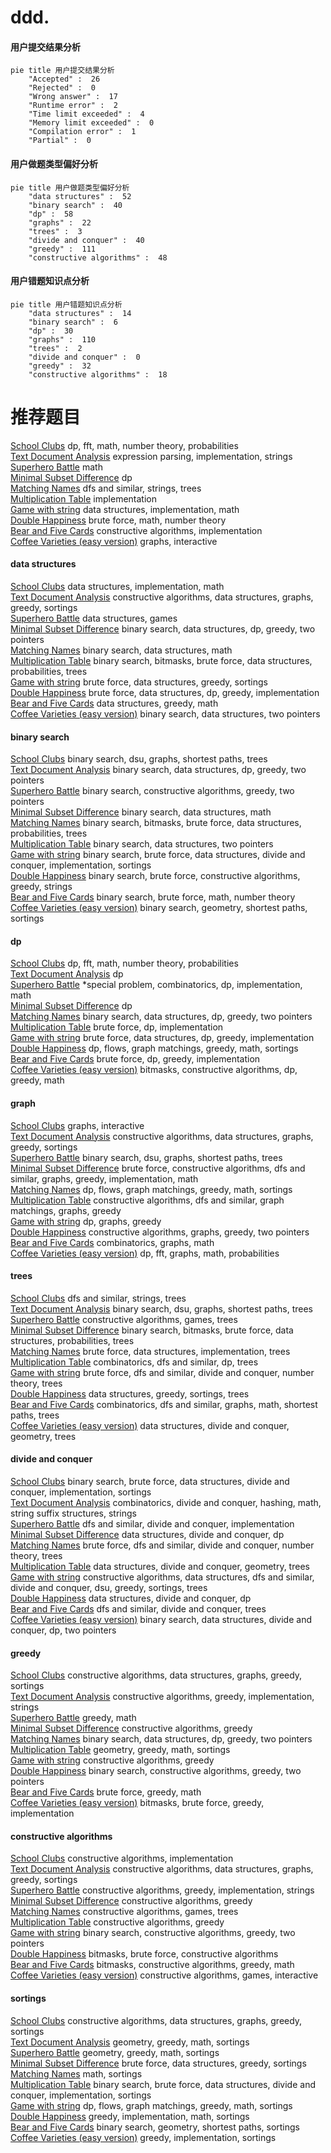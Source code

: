 # ddd.
<!-- tabs:start -->
#### **用户提交结果分析**

```mermaid
pie title 用户提交结果分析
    "Accepted" :  26
    "Rejected" :  0
    "Wrong answer" :  17
    "Runtime error" :  2
    "Time limit exceeded" :  4
    "Memory limit exceeded" :  0
    "Compilation error" :  1
    "Partial" :  0
```
#### **用户做题类型偏好分析**

```mermaid
pie title 用户做题类型偏好分析
    "data structures" :  52
    "binary search" :  40
    "dp" :  58
    "graphs" :  22
    "trees" :  3
    "divide and conquer" :  40
    "greedy" :  111
    "constructive algorithms" :  48
```
#### **用户错题知识点分析**

```mermaid
pie title 用户错题知识点分析
    "data structures" :  14
    "binary search" :  6
    "dp" :  30
    "graphs" :  110
    "trees" :  2
    "divide and conquer" :  0
    "greedy" :  32
    "constructive algorithms" :  18
```
<!-- tabs:end -->
# 推荐题目
[School Clubs](http://codeforces.com/problemset/problem/1479/E)		dp,
                        fft,
                        math,
                        number theory,
                        probabilities		  
[Text Document Analysis](http://codeforces.com/problemset/problem/723/B)		expression parsing,
                        implementation,
                        strings		  
[Superhero Battle](http://codeforces.com/problemset/problem/1141/E)		math		  
[Minimal Subset Difference](https://codeforces.com/contest/956/problem/F)		dp		  
[Matching Names](http://codeforces.com/problemset/problem/566/A)		dfs and similar,
                        strings,
                        trees		  
[Multiplication Table](http://codeforces.com/problemset/problem/39/H)		implementation		  
[Game with string](http://codeforces.com/problemset/problem/1104/B)		data structures,
                        implementation,
                        math		  
[Double Happiness](https://codeforces.com/contest/114/problem/E)		brute force,
                        math,
                        number theory		  
[Bear and Five Cards](http://codeforces.com/problemset/problem/680/A)		constructive algorithms,
                        implementation		  
[Coffee Varieties (easy version)](http://codeforces.com/problemset/problem/1291/F)		graphs,
                        interactive		  
<!-- tabs:start -->
#### **data structures**
[School Clubs](http://codeforces.com/problemset/problem/1104/B)		data structures,
                        implementation,
                        math		  
[Text Document Analysis](https://codeforces.com/contest/737/problem/C)		constructive algorithms,
                        data structures,
                        graphs,
                        greedy,
                        sortings		  
[Superhero Battle](http://codeforces.com/problemset/problem/1458/E)		data structures,
                        games		  
[Minimal Subset Difference](http://codeforces.com/problemset/problem/1492/C)		binary search,
                        data structures,
                        dp,
                        greedy,
                        two pointers		  
[Matching Names](http://codeforces.com/problemset/problem/1490/G)		binary search,
                        data structures,
                        math		  
[Multiplication Table](http://codeforces.com/problemset/problem/1479/D)		binary search,
                        bitmasks,
                        brute force,
                        data structures,
                        probabilities,
                        trees		  
[Game with string](http://codeforces.com/problemset/problem/1497/A)		brute force,
                        data structures,
                        greedy,
                        sortings		  
[Double Happiness](http://codeforces.com/problemset/problem/1491/C)		brute force,
                        data structures,
                        dp,
                        greedy,
                        implementation		  
[Bear and Five Cards](http://codeforces.com/problemset/problem/1492/B)		data structures,
                        greedy,
                        math		  
[Coffee Varieties (easy version)](http://codeforces.com/problemset/problem/1436/E)		binary search,
                        data structures,
                        two pointers		  
#### **binary search**
[School Clubs](http://codeforces.com/problemset/problem/1253/F)		binary search,
                        dsu,
                        graphs,
                        shortest paths,
                        trees		  
[Text Document Analysis](http://codeforces.com/problemset/problem/1492/C)		binary search,
                        data structures,
                        dp,
                        greedy,
                        two pointers		  
[Superhero Battle](http://codeforces.com/problemset/problem/1463/D)		binary search,
                        constructive algorithms,
                        greedy,
                        two pointers		  
[Minimal Subset Difference](http://codeforces.com/problemset/problem/1490/G)		binary search,
                        data structures,
                        math		  
[Matching Names](http://codeforces.com/problemset/problem/1479/D)		binary search,
                        bitmasks,
                        brute force,
                        data structures,
                        probabilities,
                        trees		  
[Multiplication Table](http://codeforces.com/problemset/problem/1436/E)		binary search,
                        data structures,
                        two pointers		  
[Game with string](http://codeforces.com/problemset/problem/1461/D)		binary search,
                        brute force,
                        data structures,
                        divide and conquer,
                        implementation,
                        sortings		  
[Double Happiness](http://codeforces.com/problemset/problem/1493/C)		binary search,
                        brute force,
                        constructive algorithms,
                        greedy,
                        strings		  
[Bear and Five Cards](http://codeforces.com/problemset/problem/1487/D)		binary search,
                        brute force,
                        math,
                        number theory		  
[Coffee Varieties (easy version)](http://codeforces.com/problemset/problem/1486/B)		binary search,
                        geometry,
                        shortest paths,
                        sortings		  
#### **dp**
[School Clubs](http://codeforces.com/problemset/problem/1479/E)		dp,
                        fft,
                        math,
                        number theory,
                        probabilities		  
[Text Document Analysis](https://codeforces.com/contest/956/problem/F)		dp		  
[Superhero Battle](http://codeforces.com/problemset/problem/1403/C)		*special problem,
                        combinatorics,
                        dp,
                        implementation,
                        math		  
[Minimal Subset Difference](http://codeforces.com/problemset/problem/1110/D)		dp		  
[Matching Names](http://codeforces.com/problemset/problem/1492/C)		binary search,
                        data structures,
                        dp,
                        greedy,
                        two pointers		  
[Multiplication Table](https://codeforces.com/contest/1457/problem/C)		brute force,
                        dp,
                        implementation		  
[Game with string](http://codeforces.com/problemset/problem/1491/C)		brute force,
                        data structures,
                        dp,
                        greedy,
                        implementation		  
[Double Happiness](http://codeforces.com/problemset/problem/1437/C)		dp,
                        flows,
                        graph matchings,
                        greedy,
                        math,
                        sortings		  
[Bear and Five Cards](http://codeforces.com/problemset/problem/1499/B)		brute force,
                        dp,
                        greedy,
                        implementation		  
[Coffee Varieties (easy version)](http://codeforces.com/problemset/problem/1491/D)		bitmasks,
                        constructive algorithms,
                        dp,
                        greedy,
                        math		  
#### **graph**
[School Clubs](http://codeforces.com/problemset/problem/1291/F)		graphs,
                        interactive		  
[Text Document Analysis](https://codeforces.com/contest/737/problem/C)		constructive algorithms,
                        data structures,
                        graphs,
                        greedy,
                        sortings		  
[Superhero Battle](http://codeforces.com/problemset/problem/1253/F)		binary search,
                        dsu,
                        graphs,
                        shortest paths,
                        trees		  
[Minimal Subset Difference](http://codeforces.com/problemset/problem/1487/C)		brute force,
                        constructive algorithms,
                        dfs and similar,
                        graphs,
                        greedy,
                        implementation,
                        math		  
[Matching Names](http://codeforces.com/problemset/problem/1437/C)		dp,
                        flows,
                        graph matchings,
                        greedy,
                        math,
                        sortings		  
[Multiplication Table](http://codeforces.com/problemset/problem/1470/D)		constructive algorithms,
                        dfs and similar,
                        graph matchings,
                        graphs,
                        greedy		  
[Game with string](http://codeforces.com/problemset/problem/1476/C)		dp,
                        graphs,
                        greedy		  
[Double Happiness](http://codeforces.com/problemset/problem/1304/D)		constructive algorithms,
                        graphs,
                        greedy,
                        two pointers		  
[Bear and Five Cards](http://codeforces.com/problemset/problem/1475/C)		combinatorics,
                        graphs,
                        math		  
[Coffee Varieties (easy version)](http://codeforces.com/problemset/problem/553/E)		dp,
                        fft,
                        graphs,
                        math,
                        probabilities		  
#### **trees**
[School Clubs](http://codeforces.com/problemset/problem/566/A)		dfs and similar,
                        strings,
                        trees		  
[Text Document Analysis](http://codeforces.com/problemset/problem/1253/F)		binary search,
                        dsu,
                        graphs,
                        shortest paths,
                        trees		  
[Superhero Battle](http://codeforces.com/problemset/problem/1110/G)		constructive algorithms,
                        games,
                        trees		  
[Minimal Subset Difference](http://codeforces.com/problemset/problem/1479/D)		binary search,
                        bitmasks,
                        brute force,
                        data structures,
                        probabilities,
                        trees		  
[Matching Names](http://codeforces.com/problemset/problem/1511/C)		brute force,
                        data structures,
                        implementation,
                        trees		  
[Multiplication Table](http://codeforces.com/problemset/problem/1499/F)		combinatorics,
                        dfs and similar,
                        dp,
                        trees		  
[Game with string](http://codeforces.com/problemset/problem/1491/E)		brute force,
                        dfs and similar,
                        divide and conquer,
                        number theory,
                        trees		  
[Double Happiness](http://codeforces.com/problemset/problem/1466/D)		data structures,
                        greedy,
                        sortings,
                        trees		  
[Bear and Five Cards](http://codeforces.com/problemset/problem/1495/D)		combinatorics,
                        dfs and similar,
                        graphs,
                        math,
                        shortest paths,
                        trees		  
[Coffee Varieties (easy version)](http://codeforces.com/problemset/problem/1303/G)		data structures,
                        divide and conquer,
                        geometry,
                        trees		  
#### **divide and conquer**
[School Clubs](http://codeforces.com/problemset/problem/1461/D)		binary search,
                        brute force,
                        data structures,
                        divide and conquer,
                        implementation,
                        sortings		  
[Text Document Analysis](http://codeforces.com/problemset/problem/1466/G)		combinatorics,
                        divide and conquer,
                        hashing,
                        math,
                        string suffix structures,
                        strings		  
[Superhero Battle](http://codeforces.com/problemset/problem/1490/D)		dfs and similar,
                        divide and conquer,
                        implementation		  
[Minimal Subset Difference](https://codeforces.com/contest/1483/problem/C)		data structures,
                        divide and conquer,
                        dp		  
[Matching Names](http://codeforces.com/problemset/problem/1491/E)		brute force,
                        dfs and similar,
                        divide and conquer,
                        number theory,
                        trees		  
[Multiplication Table](http://codeforces.com/problemset/problem/1303/G)		data structures,
                        divide and conquer,
                        geometry,
                        trees		  
[Game with string](http://codeforces.com/problemset/problem/1494/D)		constructive algorithms,
                        data structures,
                        dfs and similar,
                        divide and conquer,
                        dsu,
                        greedy,
                        sortings,
                        trees		  
[Double Happiness](http://codeforces.com/problemset/problem/1482/E)		data structures,
                        divide and conquer,
                        dp		  
[Bear and Five Cards](http://codeforces.com/problemset/problem/566/C)		dfs and similar,
                        divide and conquer,
                        trees		  
[Coffee Varieties (easy version)](http://codeforces.com/problemset/problem/1428/F)		binary search,
                        data structures,
                        divide and conquer,
                        dp,
                        two pointers		  
#### **greedy**
[School Clubs](https://codeforces.com/contest/737/problem/C)		constructive algorithms,
                        data structures,
                        graphs,
                        greedy,
                        sortings		  
[Text Document Analysis](http://codeforces.com/problemset/problem/1268/A)		constructive algorithms,
                        greedy,
                        implementation,
                        strings		  
[Superhero Battle](http://codeforces.com/problemset/problem/1203/B)		greedy,
                        math		  
[Minimal Subset Difference](http://codeforces.com/problemset/problem/1265/A)		constructive algorithms,
                        greedy		  
[Matching Names](http://codeforces.com/problemset/problem/1492/C)		binary search,
                        data structures,
                        dp,
                        greedy,
                        two pointers		  
[Multiplication Table](https://codeforces.com/contest/1496/problem/C)		geometry,
                        greedy,
                        math,
                        sortings		  
[Game with string](http://codeforces.com/problemset/problem/1493/A)		constructive algorithms,
                        greedy		  
[Double Happiness](http://codeforces.com/problemset/problem/1463/D)		binary search,
                        constructive algorithms,
                        greedy,
                        two pointers		  
[Bear and Five Cards](http://codeforces.com/problemset/problem/1462/C)		brute force,
                        greedy,
                        math		  
[Coffee Varieties (easy version)](http://codeforces.com/problemset/problem/1494/B)		bitmasks,
                        brute force,
                        greedy,
                        implementation		  
#### **constructive algorithms**
[School Clubs](http://codeforces.com/problemset/problem/680/A)		constructive algorithms,
                        implementation		  
[Text Document Analysis](https://codeforces.com/contest/737/problem/C)		constructive algorithms,
                        data structures,
                        graphs,
                        greedy,
                        sortings		  
[Superhero Battle](http://codeforces.com/problemset/problem/1268/A)		constructive algorithms,
                        greedy,
                        implementation,
                        strings		  
[Minimal Subset Difference](http://codeforces.com/problemset/problem/1265/A)		constructive algorithms,
                        greedy		  
[Matching Names](http://codeforces.com/problemset/problem/1110/G)		constructive algorithms,
                        games,
                        trees		  
[Multiplication Table](http://codeforces.com/problemset/problem/1493/A)		constructive algorithms,
                        greedy		  
[Game with string](http://codeforces.com/problemset/problem/1463/D)		binary search,
                        constructive algorithms,
                        greedy,
                        two pointers		  
[Double Happiness](https://codeforces.com/contest/1456/problem/B)		bitmasks,
                        brute force,
                        constructive algorithms		  
[Bear and Five Cards](http://codeforces.com/problemset/problem/1492/D)		bitmasks,
                        constructive algorithms,
                        greedy,
                        math		  
[Coffee Varieties (easy version)](https://codeforces.com/contest/1504/problem/D)		constructive algorithms,
                        games,
                        interactive		  
#### **sortings**
[School Clubs](https://codeforces.com/contest/737/problem/C)		constructive algorithms,
                        data structures,
                        graphs,
                        greedy,
                        sortings		  
[Text Document Analysis](https://codeforces.com/contest/1496/problem/C)		geometry,
                        greedy,
                        math,
                        sortings		  
[Superhero Battle](http://codeforces.com/problemset/problem/1495/A)		geometry,
                        greedy,
                        math,
                        sortings		  
[Minimal Subset Difference](http://codeforces.com/problemset/problem/1497/A)		brute force,
                        data structures,
                        greedy,
                        sortings		  
[Matching Names](http://codeforces.com/problemset/problem/1427/A)		math,
                        sortings		  
[Multiplication Table](http://codeforces.com/problemset/problem/1461/D)		binary search,
                        brute force,
                        data structures,
                        divide and conquer,
                        implementation,
                        sortings		  
[Game with string](http://codeforces.com/problemset/problem/1437/C)		dp,
                        flows,
                        graph matchings,
                        greedy,
                        math,
                        sortings		  
[Double Happiness](http://codeforces.com/problemset/problem/1473/A)		greedy,
                        implementation,
                        math,
                        sortings		  
[Bear and Five Cards](http://codeforces.com/problemset/problem/1486/B)		binary search,
                        geometry,
                        shortest paths,
                        sortings		  
[Coffee Varieties (easy version)](http://codeforces.com/problemset/problem/1480/B)		greedy,
                        implementation,
                        sortings		  
<!-- tabs:end -->
